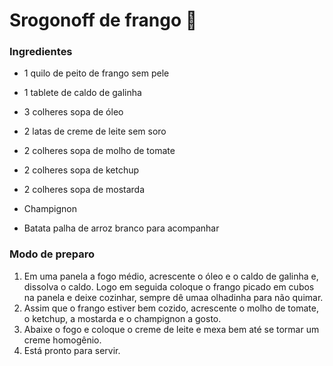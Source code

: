 # Srogonoff de frango :chicken:

### Ingredientes

- 1 quilo de peito de frango sem pele

- 1 tablete de caldo de galinha

- 3 colheres sopa de óleo

- 2 latas de creme de leite sem soro

- 2 colheres sopa de molho de tomate

- 2 colheres sopa de ketchup

- 2 colheres sopa de mostarda

- Champignon

- Batata palha de arroz branco para acompanhar

### Modo de preparo

1. Em uma panela a fogo médio, acrescente o óleo e o caldo de galinha e, dissolva o caldo. Logo em seguida coloque o frango picado em cubos na panela e deixe cozinhar, sempre dê umaa olhadinha para não quimar.
2. Assim que o frango estiver bem cozido, acrescente o molho de tomate, o ketchup, a mostarda e o champignon a gosto.
3. Abaixe o fogo e coloque o creme de leite e mexa bem até se tormar um creme homogênio.
4. Está pronto para servir.


